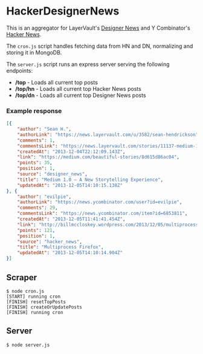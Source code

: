 # HackerDesignerNews

This is an aggregator for LayerVault's [Designer News](https://news.layervault.com/stories) and Y Combinator's [Hacker News](https://news.ycombinator.com).

The `cron.js` script handles fetching data from HN and DN, normalizing and storing it in MongoDB.

The `server.js` script runs an express server serving the following endpoints:

- **/top** - Loads all current top posts
- **/top/hn** - Loads all current top Hacker News posts
- **/top/dn** - Loads all current top Designer News posts

### Example response

```json
[{
    "author": "Sean H.",
    "authorLink": "https://news.layervault.com/u/3582/sean-hendrickson",
    "comments": 1,
    "commentsLink": "https://news.layervault.com/stories/11137-medium-10--a-new-storytelling-experience",
    "createdAt": "2013-12-04T22:12:09.143Z",
    "link": "https://medium.com/beautiful-stories/8d615d86ac04",
    "points": 35,
    "position": 1,
    "source": "designer_news",
    "title": "Medium 1.0 — A New Storytelling Experience",
    "updatedAt": "2013-12-05T14:10:15.138Z"
}, {
    "author": "evilpie",
    "authorLink": "https://news.ycombinator.com/user?id=evilpie",
    "comments": 29,
    "commentsLink": "https://news.ycombinator.com/item?id=6853811",
    "createdAt": "2013-12-05T11:41:41.454Z",
    "link": "http://billmccloskey.wordpress.com/2013/12/05/multiprocess-firefox/",
    "points": 121,
    "position": 1,
    "source": "hacker_news",
    "title": "Multiprocess Firefox",
    "updatedAt": "2013-12-05T14:10:14.904Z"
}]
```

## Scraper
```
$ node cron.js
[START] running cron
[FINISH] resetTopPosts
[FINISH] createOrUpdatePosts
[FINISH] running cron
```

## Server
```
$ node server.js
```
